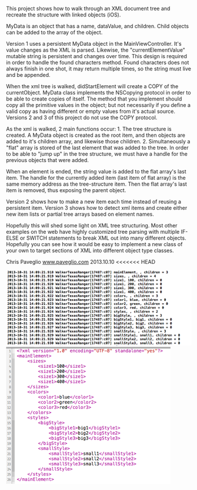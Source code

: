  This project shows how to walk through an XML document tree and recreate the structure with linked objects (iOS).

MyData is an object that has a name, dataValue, and children. Child objects can be added to the array of the object.

Version 1 uses a persistent MyData object in the MainViewController. It's value changes as the XML is parsed. Likewise, the "currentElementValue" mutable string is persistent and changes over time. This design is required in order to handle the found characters method. Found characters does not always finish in one shot, it may return multiple times, so the string must live and be appended.

When the xml tree is walked, didStartElement will create a COPY of the currentObject. MyData class implements the NSCopying protocol in order to be able to create copies of itself. The method that you implement should copy all the primitive values in the object; but not necessarily if you define a valid copy as having different or empty values from it's actual source. Versions 2 and 3 of this project do not use the COPY protocol.

As the xml is walked, 2 main functions occur:
	1. The tree structure is created. A MyData object is created as the root item, and then objects are added to it's children array, and likewise those children.
	2. Simultaneously a "flat" array is stored of the last element that was added to the tree. In order to be able to "jump up" in the tree structure, we must have a handle for the previous objects that were added.
	
When an element is ended, the string value is added to the flat array's last item. The handle for the currently added item (last item of flat array) is the same memory address as the tree-structure item. Then the flat array's last item is removed, thus exposing the parent object.

Version 2 shows how to make a new item each time instead of reusing a persistent item.
Version 3 shows how to detect xml items and create either new item lists or partial tree arrays based on element names.

Hopefully this will shed some light on XML tree structuring. Most other examples on the web have highly customized tree parsing with multiple IF-ELSE or SWITCH statements to break XML out into many different objects. Hopefully you can see how it would be easy to implement a new class of your own to target sections of XML into different object type classes.

Chris Paveglio
www.paveglio.com
2013.10.10
<<<<<<< HEAD

![debugger output](/images/img1.png "Output of debugger")
![xml file demo](/images/img2.png "xml file")